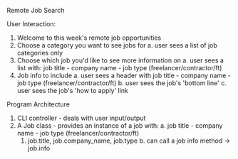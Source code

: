 Remote Job Search

User Interaction:
1. Welcome to this week's remote job opportunities
2. Choose a category you want to see jobs for
  a. user sees a list of job categories only
3. Choose which job you'd like to see more information on
  a. user sees a list with: job title - company name - job type (freelancer/contractor/ft)
4. Job info to include
  a. user sees a header with job title - company name - job type (freelancer/contractor/ft)
  b. user sees the job's 'bottom line'
  c. user sees the job's 'how to apply' link

Program Architecture
1. CLI controller - deals with user input/output
2. A Job class - provides an instance of a job with:
  a. job title - company name - job type (freelancer/contractor/ft)
    1. job.title, job.company_name, job.type
  b. can call a job info method -> job.info
